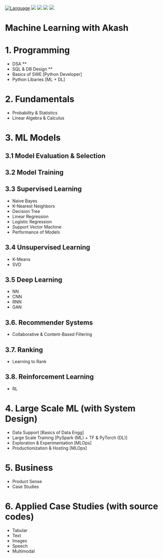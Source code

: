 [![Language](https://img.shields.io/badge/python-3.8-blue.svg)](https://www.python.org)
![](https://img.shields.io/github/issues/akashsonowal/ml-with-akash?style=plastic)
![](https://img.shields.io/github/forks/akashsonowal/ml-with-akash)
![](https://img.shields.io/github/stars/akashsonowal/ml-with-akash)
![](https://img.shields.io/github/license/akashsonowal/ml-with-akash)

# Machine Learning with Akash

# 1. Programming
- DSA **
- SQL & DB Design **
- Basics of SWE [Python Developer]
- Python Libaries [ML + DL]

# 2. Fundamentals
- Probability & Statistics
- Linear Algebra & Calculus

# 3. ML Models

## 3.1 Model Evaluation & Selection

## 3.2 Model Training

## 3.3 Supervised Learning
- Naive Bayes
- K-Nearest Neighbors
- Decision Tree
- Linear Regression
- Logistic Regression
- Support Vector Machine
- Performance of Models

## 3.4 Unsupervised Learning
- K-Means
- SVD

## 3.5 Deep Learning
- NN
- CNN
- RNN
- GAN

## 3.6. Recommender Systems
- Collaborative & Content-Based Filtering

## 3.7. Ranking
- Learning to Rank

## 3.8. Reinforcement Learning
- RL

# 4. Large Scale ML (with System Design)
- Data Support [Basics of Data Engg]
- Large Scale Training [PySpark (ML) + TF & PyTorch (DL)]
- Exploration & Experimentation [MLOps]
- Productionization & Hosting [MLOps]

# 5. Business
- Product Sense
- Case Studies

# 6. Applied Case Studies (with source codes)
- Tabular
- Text
- Images
- Speech
- Multimodal

